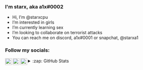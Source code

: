 ### I'm starx, aka a1x#0002

- Hi, I’m @starxcpu
- I’m interested in girls
- I’m currently learning sex
- I’m looking to collaborate on terrorist attacks
- You can reach me on discord, a1x#0001 or snapchat, @starxa1

### Follow my socials:

[<img align="left" alt="starx | YouTube" width="22px" src="https://cdn.jsdelivr.net/npm/simple-icons@v3/icons/youtube.svg" />][youtube]
[<img align="left" alt="starx | Twitter" width="22px" src="https://cdn.jsdelivr.net/npm/simple-icons@v3/icons/twitter.svg" />][twitter]
[<img align="left" alt="starx | Instagram" width="22px" src="https://cdn.jsdelivr.net/npm/simple-icons@v3/icons/instagram.svg" />][instagram]

[twitter]: https://twitter.com/starxcpu
[youtube]: https://youtube.com/starxa1
[instagram]: https://instagram.com/starxa1

<details>
  <summary>:zap: GitHub Stats</summary>

  <img align="left" alt="codeSTACKr's GitHub Stats" src="https://github-readme-stats-six-brown.vercel.app/api?username=codeSTACKr&show_icons=true&hide_border=true" />
